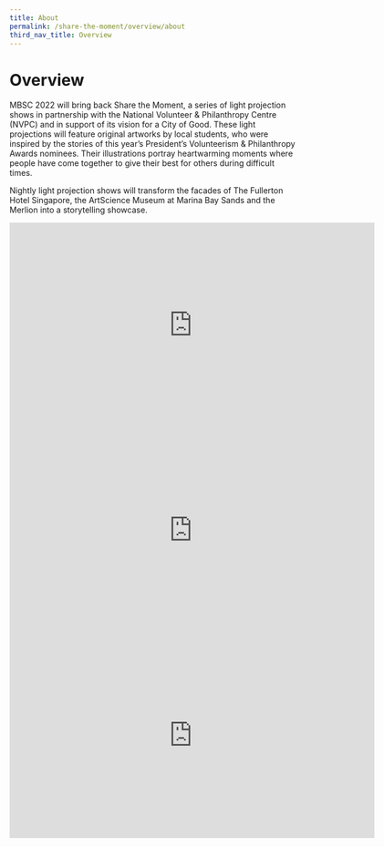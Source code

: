 ```yaml
---
title: About
permalink: /share-the-moment/overview/about
third_nav_title: Overview
---
```

# Overview

MBSC 2022 will bring back Share the Moment, a series of light projection shows in partnership with the National Volunteer & Philanthropy Centre (NVPC) and in support of its vision for a City of Good. These light projections will feature original artworks by local students, who were inspired by the stories of this year’s President’s Volunteerism & Philanthropy Awards nominees. Their illustrations portray heartwarming moments where people have come together to give their best for others during difficult times. 

Nightly light projection shows will transform the facades of The Fullerton Hotel Singapore, the ArtScience Museum at Marina Bay Sands and the Merlion into a storytelling showcase. 

<iframe width="640" height="360" src="https://www.youtube.com/embed/lSy8R5l7vm0?controls=0" title="YouTube video player" frameborder="0" allow="accelerometer; autoplay; clipboard-write; encrypted-media; gyroscope; picture-in-picture" allowfullscreen></iframe>

<iframe width="640" height="360" src="https://www.youtube.com/embed/E6g__BoPrXA?controls=0" title="YouTube video player" frameborder="0" allow="accelerometer; autoplay; clipboard-write; encrypted-media; gyroscope; picture-in-picture" allowfullscreen></iframe>

<iframe width="640" height="360" src="https://www.youtube.com/embed/YDYTjUuKvu0?controls=0" title="YouTube video player" frameborder="0" allow="accelerometer; autoplay; clipboard-write; encrypted-media; gyroscope; picture-in-picture" allowfullscreen></iframe>